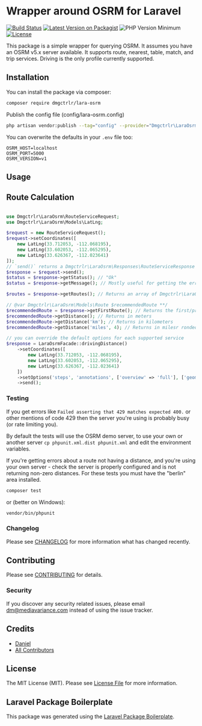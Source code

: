 # Wrapper around OSRM for Laravel

[![Build Status](https://img.shields.io/travis/com/dmgctrlr/lara-osrm/master.svg?style=flat-square)](https://travis-ci.com/dmgctrlr/lara-osrm)
[![Latest Version on Packagist](https://img.shields.io/packagist/v/dmgctrlr/lara-osrm.svg?style=flat-square)](https://packagist.org/packages/dmgctrlr/lara-osrm)
![PHP Version Minimum](https://img.shields.io/packagist/php-v/dmgctrlr/lara-osrm.svg?style=flat-square)
[![License](https://img.shields.io/packagist/l/dmgctrlr/lara-osrm.svg?style=flat-square)](https://packagist.org/packages/dmgctrlr/lara-osrm)

This package is a simple wrapper for querying OSRM. It assumes you have an OSRM v5.x server available. It supports route, nearest, table, match, and trip services. Driving is the only profile currently supported.

## Installation

You can install the package via composer:

```bash
composer require dmgctrlr/lara-osrm
```

Publish the config file (config/lara-osrm.config)

```bash
php artisan vendor:publish --tag="config" --provider="Dmgctrlr\LaraOsrm\LaraOsrmServiceProvider"
```

You can overwrite the defaults in your `.env` file too:
```dotenv
OSRM_HOST=localhost
OSRM_PORT=5000
OSRM_VERSION=v1
```

## Usage

## Route Calculation
``` php

use Dmgctrlr\LaraOsrm\RouteServiceRequest;
use Dmgctrlr\LaraOsrm\Models\LatLng;

$request = new RouteServiceRequest();
$request->setCoordinates([
    new LatLng(33.712053, -112.068195),
    new LatLng(33.602053, -112.065295),
    new LatLng(33.626367, -112.023641)
]);
// `send()` returns a Dmgctrlr\LaraOsrm\Responses\RouteServiceResponse (since we made a RouteServiceRequest).
$response = $request->send();
$status = $response->getStatus(); // "Ok"
$status = $response->getMessage(); // Mostly useful for getting the error message if there's a problem.

$routes = $response->getRoutes(); // Returns an array of Dmgctrlr\LaraOsrm\Models\Route

// @var Dmgctrlr\LaraOsrm\Models\Route $recommendedRoute **/
$recommendedRoute = $response->getFirstRoute(); // Returns the first/primary route
$recommendedRoute->getDistance(); // Returns in meters
$recommendedRoute->getDistance('km'); // Returns in kilometers
$recommendedRoute->getDistance('miles', 4); // Returns in milesr ronded to 4 decimal places

// you can override the default options for each supported service
$response = LaraOsrmFacade::drivingDistance()
    ->setCoordinates([
        new LatLng(33.712053, -112.068195),
        new LatLng(33.602053, -112.065295),
        new LatLng(33.626367, -112.023641)
    ])
    ->setOptions('steps', 'annotations', ['overview' => 'full'], ['geometries' => 'geojson'])
    ->send();
```

### Testing

If you get errors like `Failed asserting that 429 matches expected 400.` or other mentions of
code 429 then the server you're using is probably busy (or rate limiting you).

By default the tests will use the OSRM demo server, to use your own or another
server `cp phpunit.xml.dist phpunit.xml` and edit the environment variables.

If you're getting errors about a route not having a distance, and you're using
your own server - check the server is properly configured and is not returning
non-zero distances. For these tests you must have the "berlin" area installed.

``` bash
composer test
```

or (better on Windows):

```bash
vendor/bin/phpunit
```


### Changelog

Please see [CHANGELOG](CHANGELOG.md) for more information what has changed recently.

## Contributing

Please see [CONTRIBUTING](CONTRIBUTING.md) for details.

### Security

If you discover any security related issues, please email dm@mediavariance.com instead of using the issue tracker.

## Credits

- [Daniel](https://github.com/dmgctrlr)
- [All Contributors](../../contributors)

## License

The MIT License (MIT). Please see [License File](LICENSE.md) for more information.

## Laravel Package Boilerplate

This package was generated using the [Laravel Package Boilerplate](https://laravelpackageboilerplate.com).
